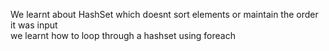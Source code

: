We learnt about HashSet which doesnt sort elements or maintain the order it was input<br />
we learnt how to loop through a hashset using foreach<br />

